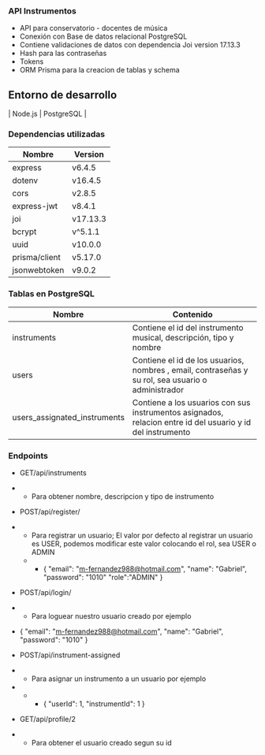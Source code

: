### API Instrumentos

- API para conservatorio - docentes de música
- Conexión con Base de datos relacional PostgreSQL
- Contiene validaciones de datos con dependencia Joi version 17.13.3
- Hash para las contraseñas
- Tokens
- ORM Prisma para la creacion de tablas y schema

## Entorno de desarrollo

| Node.js | PostgreSQL |

### Dependencias utilizadas

| Nombre        | Version  |
| ------------- | -------- |
| express       | v6.4.5   |
| dotenv        | v16.4.5  |
| cors          | v2.8.5   |
| express-jwt   | v8.4.1   |
| joi           | v17.13.3 |
| bcrypt        | v^5.1.1  |
| uuid          | v10.0.0  |
| prisma/client | v5.17.0  |
| jsonwebtoken  | v9.0.2   |

### Tablas en PostgreSQL

| Nombre                        | Contenido                                                                                                  |
| ----------------------------- | ---------------------------------------------------------------------------------------------------------- |
| instruments                   | Contiene el id del instrumento musical, descripción, tipo y nombre                                         |
| users                         | Contiene el id de los usuarios, nombres , email, contraseñas y su rol, sea usuario o administrador         |
| users_assignated_instruments | Contiene a los usuarios con sus instrumentos asignados, relacion entre id del usuario y id del instrumento |

### Endpoints

- GET/api/instruments
- - Para obtener nombre, descripcion y tipo de instrumento

- POST/api/register/
- - Para registrar un usuario; El valor por defecto al registrar un usuario es USER, podemos modificar este valor colocando el rol, sea USER o ADMIN
  - - {
  "email": "m-fernandez988@hotmail.com",
  "name": "Gabriel",
  "password": "1010"
   "role":"ADMIN"
  }
   

- POST/api/login/
- - Para loguear nuestro usuario creado por ejemplo
- {
  "email": "m-fernandez988@hotmail.com",
  "name": "Gabriel",
  "password": "1010"
  }

- POST/api/instrument-assigned
- - Para asignar un instrumento a un usuario por ejemplo
- - - {
      "userId": 1,
      "instrumentId": 1
      }

- GET/api/profile/2
- - Para obtener el usuario creado segun su id

